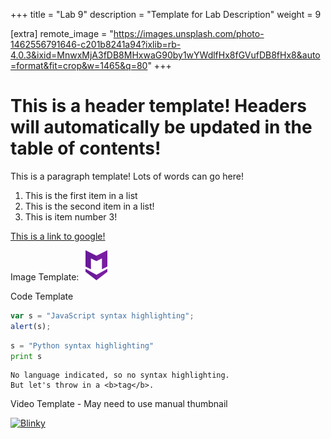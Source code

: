 +++
title = "Lab 9"
description = "Template for Lab Description"
weight = 9

[extra]
remote_image = "https://images.unsplash.com/photo-1462556791646-c201b8241a94?ixlib=rb-4.0.3&ixid=MnwxMjA3fDB8MHxwaG90by1wYWdlfHx8fGVufDB8fHx8&auto=format&fit=crop&w=1465&q=80"
+++

This is a header template! Headers will automatically be updated in the table of contents!
======

This is a paragraph template! Lots of words can go here!

1. This is the first item in a list
2. This is the second item in a list!
3. This is item number 3!


[This is a link to google!](https://google.com)

Image Template: 
![alt text](https://github.com/adam-p/markdown-here/raw/master/src/common/images/icon48.png "Logo Title Text 1")

Code Template
```javascript
var s = "JavaScript syntax highlighting";
alert(s);
```
 
```python
s = "Python syntax highlighting"
print s
```
 
```
No language indicated, so no syntax highlighting. 
But let's throw in a <b>tag</b>.
```

Video Template - May need to use manual thumbnail

[![Blinky](https://img.youtube.com/shorts/25bWmITx2MA/0.jpg)](https://www.youtube.com/shorts/25bWmITx2MA)
